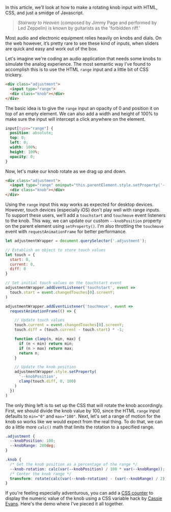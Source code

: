 In this article, we’ll look at how to make a rotating knob input with HTML, CSS, and just a smidge of Javascript.

> *Stairway to Heaven* (composed by Jimmy Page and performed by Led Zeppelin) is known by guitarists as the 'forbidden riff.'

Most audio and electronic equipment relies heavily on knobs and dials. On the web however, it’s pretty rare to see these kind of inputs, when sliders are quick and easy and work out of the box.

Let's imagine we're coding an audio application that needs some knobs to simulate the analog experience. The most semantic way I’ve found to accomplish this is to use the HTML `range` input and a little bit of CSS trickery.

```html
<div class="adjustment">
  <input type="range">
  <div class="knob"></div>
</div>
```

The basic idea is to give the `range` input an opacity of 0 and position it on top of an empty element. We can also add a width and height of 100% to make sure the input will intercept a click anywhere on the element.

```css
input[type="range"] {
  position: absolute;
  top: 0;
  left: 0;
  width: 100%;
  height: 100%;
  opacity: 0;
}
```

Now, let's make our knob rotate as we drag up and down.

```html
<div class="adjustment">
  <input type="range" oninput="this.parentElement.style.setProperty('--knobPosition', this.value)">
  <div class="knob"></div>
</div>
```

Using the `range` input this way works as expected for desktop devices. However, touch devices (especially iOS) don't play well with range inputs. To support these users, we’ll add a `touchstart` and `touchmove` event listeners to the knob. This way, we can update our custom `--knobPosition` property on the parent element using `setProperty()`. I'm also throttling the `touchmove` event with `requestAnimationFrame` for better performance.

```javascript
let adjustmentWrapper = document.querySelector('.adjustment');

// Establish an object to store touch values
let touch = {
  start: 0,
  current: 0,
  diff: 0
}

// Set initial touch values on the touchstart event
adjustmentWrapper.addEventListener('touchstart', event =>
  touch.start = event.changedTouches[0].screenY;
)

adjustmentWrapper.addEventListener('touchmove', event =>
  requestAnimationFrame(() => {

    // Update touch values
    touch.current = event.changedTouches[0].screenY;
    touch.diff = (touch.current - touch.start) * -1;

    function clamp(n, min, max) {
      if (n < min) return min;
      if (n > max) return max;
      return n;
    }

    // Update the knob position
    adjustmentWrapper.style.setProperty(
      '--knobPosition', 
      clamp(touch.diff, 0, 100)
    )
  })
)
```

The only thing left is to set up the CSS that will rotate the knob accordingly.  First, we should divide the knob value by 100, since the HTML `range` input defaults to `min="0"` and `max="100"`. Next, let's set a range of motion for the knob so works like we would expect from the real thing. To do that, we can do a little more `calc()` math that limits the rotation to a specified range.

```css
.adjustment {
  --knobPosition: 100;
  --knobRange: 280deg;
}

.knob {
  /* Get the knob position as a percentage of the range */
  --knob-rotation: calc(var(--knobPosition) / 100 * var(--knobRange));
  /* Center the knob range */
  transform: rotate(calc(var(--knob-rotation) - (var(--knobRange) / 2)));
}
```

If you're feeling especially adventurous, you can add a [CSS counter](//developer.mozilla.org/en-US/docs/Web/CSS/CSS_Lists_and_Counters/Using_CSS_counters) to display the numeric value of the knob using a CSS variable hack by [Cassie Evans](//twitter.com/cassiecodes). Here's the demo where I've pieced it all together.

<p class="codepen" data-slug-hash="qBWxKro"></p>